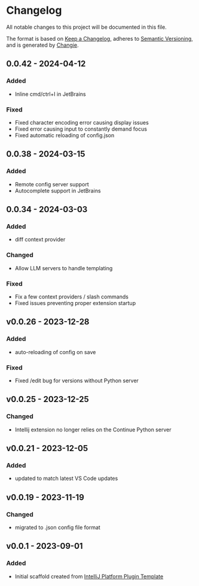 # Changelog
All notable changes to this project will be documented in this file.

The format is based on [Keep a Changelog](https://keepachangelog.com/en/1.0.0/),
adheres to [Semantic Versioning](https://semver.org/spec/v2.0.0.html),
and is generated by [Changie](https://github.com/miniscruff/changie).


## 0.0.42 - 2024-04-12
### Added
* Inline cmd/ctrl+I in JetBrains
### Fixed
* Fixed character encoding error causing display issues
* Fixed error causing input to constantly demand focus
* Fixed automatic reloading of config.json

## 0.0.38 - 2024-03-15
### Added
* Remote config server support
* Autocomplete support in JetBrains

## 0.0.34 - 2024-03-03
### Added
* diff context provider
### Changed
* Allow LLM servers to handle templating
### Fixed
* Fix a few context providers / slash commands
* Fixed issues preventing proper extension startup

## v0.0.26 - 2023-12-28
### Added
* auto-reloading of config on save
### Fixed
* Fixed /edit bug for versions without Python server

## v0.0.25 - 2023-12-25

### Changed

- Intellij extension no longer relies on the Continue Python server

## v0.0.21 - 2023-12-05

### Added

- updated to match latest VS Code updates

## v0.0.19 - 2023-11-19

### Changed

- migrated to .json config file format

## v0.0.1 - 2023-09-01

### Added

- Initial scaffold created from [IntelliJ Platform Plugin Template](https://github.com/JetBrains/intellij-platform-plugin-template)
